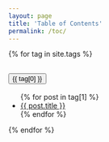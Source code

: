 ```yaml
---
layout: page
title: 'Table of Contents'
permalink: /toc/
---
```


<!-- {% for tag in site.tags %}
<h3>{{ tag[0] }}</h3>
<ul>
  {% for post in tag[1] %}
  <li><a href="{{site.baseurl}}/{{ post.url }}">{{ post.title }}</a></li>
  {% endfor %}
</ul>
{% endfor %} -->


<div class="accordion accordion-flush" id="accordionFlushExample">
{% for tag in site.tags %}
  <div class="accordion-item">
    <h2 class="accordion-header" id="flush-headingOne">
      <button class="accordion-button collapsed" type="button" data-bs-toggle="collapse" data-bs-target="#{{ tag[0] }}" aria-expanded="false" aria-controls="flush-collapseOne">
       {{ tag[0] }}
      </button>
    </h2>
    <div id="{{ tag[0] }}" class="accordion-collapse collapse" aria-labelledby="flush-headingOne" data-bs-parent="#accordionFlushExample">
      <div class="accordion-body">
        <ul class="list-group list-group-flush">
        {% for post in tag[1] %}
            <li class="list-group-item"> <a class="blankLink" href="{{ post.url | prepend: site.baseurl }}"> {{ post.title }} </a></li>
        {% endfor %}
        </ul>
      </div>
    </div>
  </div>
  {% endfor %}
</div>
